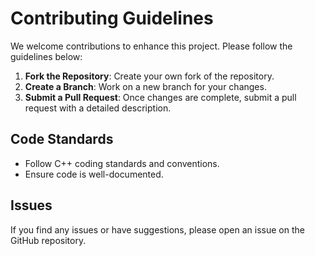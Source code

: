 # Contributing Guidelines

We welcome contributions to enhance this project. Please follow the guidelines below:

1. **Fork the Repository**: Create your own fork of the repository.
2. **Create a Branch**: Work on a new branch for your changes.
3. **Submit a Pull Request**: Once changes are complete, submit a pull request with a detailed description.

## Code Standards

- Follow C++ coding standards and conventions.
- Ensure code is well-documented.

## Issues

If you find any issues or have suggestions, please open an issue on the GitHub repository.
